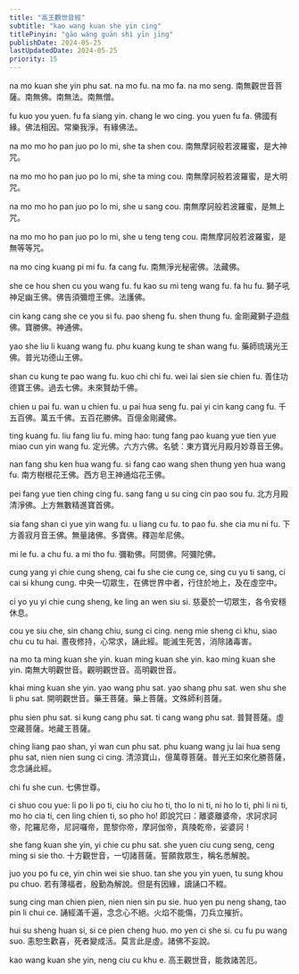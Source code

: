 ```yaml
---
title: "高王觀世音經"
subtitle: "kao wang kuan she yin cing"
titlePinyin: "gāo wáng guān shì yīn jīng"
publishDate: 2024-05-25
lastUpdatedDate: 2024-05-25
priority: 15
---
```


na mo kuan she yin phu sat. na mo fu. na mo fa. na mo seng.
南無觀世音菩薩。南無佛。南無法。南無僧。

fu kuo you yuen. fu fa siang yin. chang le wo cing. you yuen fu fa.
佛國有緣。佛法相因。常樂我淨。有緣佛法。

na mo mo ho pan juo po lo mi, she ta shen cou.
南無摩訶般若波羅蜜，是大神咒。

na mo mo ho pan juo po lo mi, she ta ming cou.
南無摩訶般若波羅蜜，是大明咒。

na mo mo ho pan juo po lo mi, she u sang cou.
南無摩訶般若波羅蜜，是無上咒。

na mo mo ho pan juo po lo mi, she u teng teng cou.
南無摩訶般若波羅蜜，是無等等咒。

na mo cing kuang pi mi fu. fa cang fu.
南無淨光秘密佛。法藏佛。

she ce hou shen cu you wang fu. fu kao su mi teng wang fu. fa hu fu.
獅子吼神足幽王佛。佛告須彌燈王佛。法護佛。

cin kang cang she ce you si fu. pao sheng fu. shen thung fu.
金剛藏獅子遊戲佛。寶勝佛。神通佛。

yao she liu li kuang wang fu. phu kuang kung te shan wang fu.
藥師琉璃光王佛。普光功德山王佛。

shan cu kung te pao wang fu. kuo chi chi fu. wei lai sien sie chien fu.
善住功德寶王佛。過去七佛。未來賢劫千佛。

chien u pai fu. wan u chien fu. u pai hua seng fu. pai yi cin kang cang fu.
千五百佛。萬五千佛。五百花勝佛。百億金剛藏佛。

ting kuang fu. liu fang liu fu. ming hao: tung fang pao kuang yue tien yue miao cun yin wang fu.
定光佛。六方六佛。名號：東方寶光月殿月妙尊音王佛。

nan fang shu ken hua wang fu. si fang cao wang shen thung yen hua wang fu.
南方樹根花王佛。西方皂王神通焰花王佛。

pei fang yue tien ching cing fu. sang fang u su cing cin pao sou fu.
北方月殿清淨佛。上方無數精進寶首佛。

sia fang shan ci yue yin wang fu. u liang cu fu. to pao fu. she cia mu ni fu.
下方善寂月音王佛。無量諸佛。多寶佛。釋迦牟尼佛。

mi le fu. a chu fu. a mi tho fu.
彌勒佛。阿閦佛。阿彌陀佛。

cung yang yi chie cung sheng, cai fu she cie cung ce, sing cu yu ti sang, ci cai si khung cung.
中央一切眾生，在佛世界中者，行住於地上，及在虛空中。

ci yo yu yi chie cung sheng, ke ling an wen siu si.
慈憂於一切眾生，各令安穩休息。

cou ye siu che, sin chang chiu, sung ci cing. neng mie sheng ci khu, siao chu cu tu hai.
晝夜修持，心常求，誦此經。能滅生死苦，消除諸毒害。

na mo ta ming kuan she yin. kuan ming kuan she yin. kao ming kuan she yin.
南無大明觀世音。觀明觀世音。高明觀世音。

khai ming kuan she yin. yao wang phu sat. yao shang phu sat. wen shu she li phu sat.
開明觀世音。藥王菩薩。藥上菩薩。文殊師利菩薩。

phu sien phu sat. si kung cang phu sat. ti cang wang phu sat.
普賢菩薩。虛空藏菩薩。地藏王菩薩。

ching liang pao shan, yi wan cun phu sat. phu kuang wang ju lai hua seng phu sat, nien nien sung ci cing.
清涼寶山，億萬尊菩薩。普光王如來化勝菩薩，念念誦此經。

chi fu she cun.
七佛世尊。

ci shuo cou yue: li po li po ti, ciu ho ciu ho ti, tho lo ni ti, ni ho lo ti, phi li ni ti, mo ho cia ti, cen ling chien ti, so pho ho!
即說咒曰：離婆離婆帝，求訶求訶帝，陀羅尼帝，尼訶囉帝，毘黎你帝，摩訶伽帝，真陵乾帝，娑婆訶！

she fang kuan she yin, yi chie cu phu sat. she yuen ciu cung seng, ceng ming si sie tho.
十方觀世音，一切諸菩薩。誓願救眾生，稱名悉解脫。

juo you po fu ce, yin chin wei sie shuo. tan she you yin yuen, tu sung khou pu chuo.
若有薄福者，殷勤為解說。但是有因緣，讀誦口不輟。

sung cing man chien pien, nien nien sin pu sie. huo yen pu neng shang, tao pin li chui ce.
誦經滿千遍，念念心不絕。火焰不能傷，刀兵立摧折。

hui su sheng huan si, si ce pien cheng huo. mo yen ci she si. cu fu pu wang suo.
恚恕生歡喜，死者變成活。莫言此是虛。諸佛不妄說。

kao wang kuan she yin, neng ciu cu khu e.
高王觀世音，能救諸苦厄。
